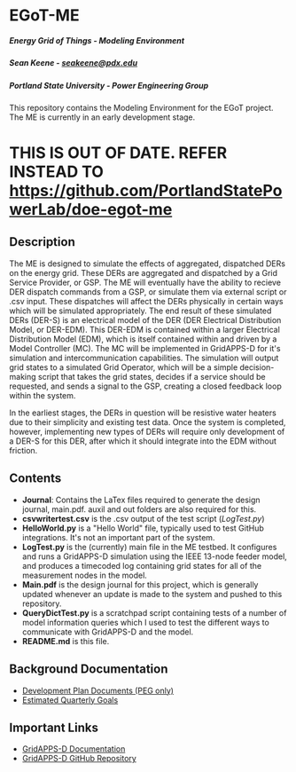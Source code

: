 # EGoT-ME
##### Energy Grid of Things - Modeling Environment
##### Sean Keene -  seakeene@pdx.edu
##### Portland State University - Power Engineering Group

This repository contains the Modeling Environment for the EGoT project. The ME
is currently in an early development stage. 
# THIS IS OUT OF DATE. REFER INSTEAD TO https://github.com/PortlandStatePowerLab/doe-egot-me

## Description

The ME is designed to simulate the effects of aggregated, dispatched DERs on the
energy grid. These DERs are aggregated and dispatched by a Grid Service Provider,
or GSP. The ME will eventually have the ability to recieve DER dispatch commands
from a GSP, or simulate them via external script or .csv input. These dispatches
will affect the DERs physically in certain ways which will be simulated
appropriately. The end result of these simulated DERs (DER-S) is an electrical
model of the DER (DER Electrical Distribution Model, or DER-EDM). This DER-EDM
is contained within a larger Electrical Distribution Model (EDM), which is 
itself contained within and driven by a Model Controller (MC). The MC will be
implemented in GridAPPS-D for it's simulation and intercommunication capabilities.
The simulation will output grid states to a simulated Grid Operator, which will
be a simple decision-making script that takes the grid states, decides if a service
should be requested, and sends a signal to the GSP, creating a closed feedback loop
within the system.

In the earliest stages, the DERs in question will be resistive water heaters due
to their simplicity and existing test data. Once the system is completed, however,
implementing new types of DERs will require only development of a DER-S for this
DER, after which it should integrate into the EDM without friction.

## Contents

* **Journal**: Contains the LaTex files required to  generate the design journal, 
  main.pdf. auxil and out folders are also required for this. 
* **csvwritertest.csv** is the .csv output of the test script (*LogTest.py*)
* **HelloWorld.py** is a "Hello World" file, typically used to test GitHub integrations.
  It's not an important part of the system.
* **LogTest.py** is the (currently) main file in the ME testbed. It configures and
  runs a GridAPPS-D simulation using the IEEE 13-node feeder model, and produces 
  a timecoded log containing grid states for all of the measurement nodes in the
  model.
* **Main.pdf** is the design journal for this project, which is generally updated
  whenever an update is made to the system and pushed to this repository.
* **QueryDictTest.py** is a scratchpad script containing tests of a number of model
  information queries which I used to test the different ways to communicate with
  GridAPPS-D and the model.
* **README.md** is this file.

## Background Documentation

* [Development Plan Documents (PEG only)](https://drive.google.com/drive/folders/1gzclY2N1w7PiS4PjuwpQj0qUheekqnkn?usp=sharing)
* [Estimated Quarterly Goals](https://www.overleaf.com/read/jrrvwgtvqryt)

## Important Links

* [GridAPPS-D Documentation](https://gridappsd.readthedocs.io/en/latest/using_gridappsd/index.html)
* [GridAPPS-D GitHub Repository](https://github.com/GRIDAPPSD)
